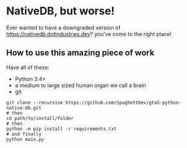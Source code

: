 # NativeDB, but worse!
Ever wanted to have a downgraded version of https://nativedb.dotindustries.dev? you've come to the right place!

## How to use this amazing piece of work
Have all of these:
 - Python 3.4+
 - a medium to large sized human organ we call a brain
 - git

```shell
git clone --recursive https://github.com/SpaghettDev/gta5-python-native-db.git
# then
cd path/to/install/folder
# then
python -m pip install -r requirements.txt
# and finally
python main.py
```
